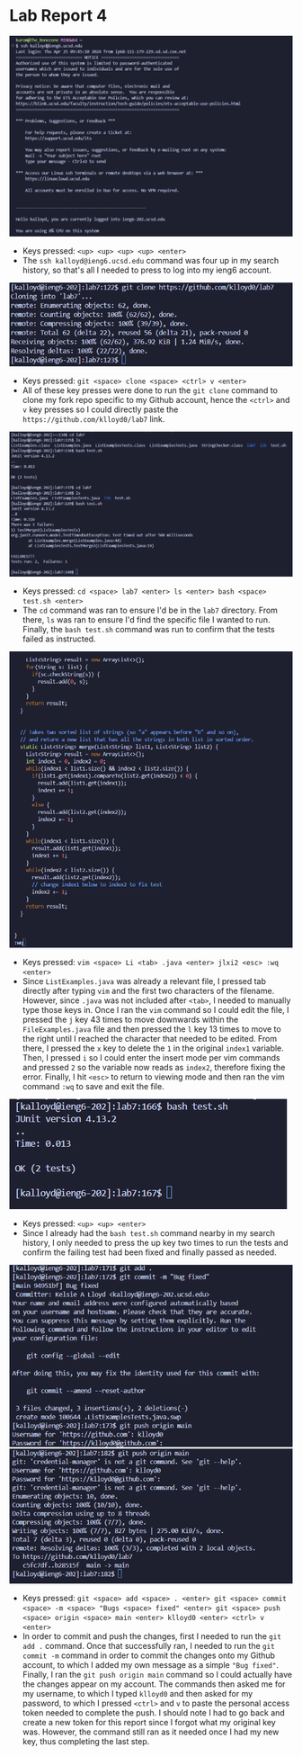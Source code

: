 # Lab Report 4
![Image](step4.png)
* Keys pressed: `<up> <up> <up> <up> <enter>`
* The `ssh kalloyd@ieng6.ucsd.edu` command was four up in my search history, so that's all I needed to press to log into my ieng6 account.

![Image](step5.png)
* Keys pressed: `git <space> clone <space> <ctrl> v <enter>`
* All of these key presses were done to run the `git clone` command to clone my fork repo specific to my Github account, hence the `<ctrl>` and `v` key presses so I could directly paste the `https://github.com/klloyd0/lab7` link.

![Image](step6.png)
* Keys pressed: `cd <space> lab7 <enter> ls <enter> bash <space> test.sh <enter>`
* The `cd` command was ran to ensure I'd be in the `lab7` directory. From there, `ls` was ran to ensure I'd find the specific file I wanted to run. Finally, the `bash test.sh` command was run to confirm that the tests failed as instructed.

![Image](step7.png)
* Keys pressed: `vim <space> Li <tab> .java <enter> jlxi2 <esc> :wq <enter>`
* Since `ListExamples.java` was already a relevant file, I pressed tab directly after typing `vim` and the first two characters of the filename. However, since `.java` was not included after `<tab>`, I needed to manually type those keys in. Once I ran the `vim` command so I could edit the file, I pressed the `j` key 43 times to move downwards within the `FileExamples.java` file and then pressed the `l` key 13 times to move to the right until I reached the character that needed to be edited. From there, I pressed the `x` key to delete the `1` in the original `index1` variable. Then, I pressed `i` so I could enter the insert mode per vim commands and pressed `2` so the variable now reads as `index2`, therefore fixing the error. Finally, I hit `<esc>` to return to viewing mode and then ran the vim command `:wq` to save and exit the file.

![Image](step8.png)
* Keys pressed: `<up> <up> <enter>`
* Since I already had the `bash test.sh` command nearby in my search history, I only needed to press the up key two times to run the tests and confirm the failing test had been fixed and finally passed as needed.

![Image](step9.png)
![Image](step9-1.png)
* Keys pressed: `git <space> add <space> . <enter> git <space> commit <space> -m <space> "Bugs <space> fixed" <enter> git <space> push <space> origin <space> main <enter> klloyd0 <enter> <ctrl> v <enter>`
* In order to commit and push the changes, first I needed to run the `git add .` command. Once that successfully ran, I needed to run the `git commit -m` command in order to commit the changes onto my Github account, to which I added my own message as a simple `"Bug fixed"`. Finally, I ran the `git push origin main` command so I could actually have the changes appear on my account. The commands then asked me for my username, to which I typed `klloyd0` and then asked for my password, to which I pressed `<ctrl>` and `v` to paste the personal access token needed to complete the push. I should note I had to go back and create a new token for this report since I forgot what my original key was. However, the command still ran as it needed once I had my new key, thus completing the last step.
